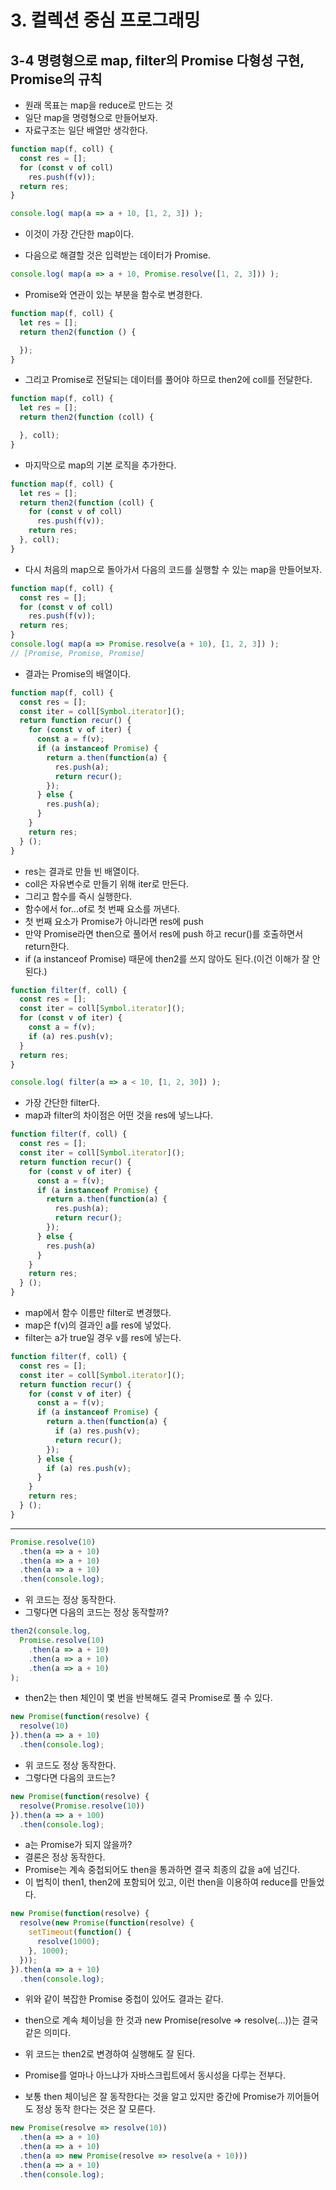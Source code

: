 # 3. 컬렉션 중심 프로그래밍

## 3-4 명령형으로 map, filter의 Promise 다형성 구현, Promise의 규칙

- 원래 목표는 map을 reduce로 만드는 것
- 일단 map을 명령형으로 만들어보자.
- 자료구조는 일단 배열만 생각한다.

```js
function map(f, coll) {
  const res = [];
  for (const v of coll)
    res.push(f(v));
  return res;
}

console.log( map(a => a + 10, [1, 2, 3]) );
```

- 이것이 가장 간단한 map이다.

- 다음으로 해결할 것은 입력받는 데이터가 Promise.

```js
console.log( map(a => a + 10, Promise.resolve([1, 2, 3])) );
```

- Promise와 연관이 있는 부분을 함수로 변경한다.

```js
function map(f, coll) {
  let res = [];
  return then2(function () {

  });
}
```

- 그리고 Promise로 전달되는 데이터를 풀어야 하므로 then2에 coll를 전달한다.

```js
function map(f, coll) {
  let res = [];
  return then2(function (coll) {

  }, coll);
}
```

- 마지막으로 map의 기본 로직을 추가한다.

```js
function map(f, coll) {
  let res = [];
  return then2(function (coll) {
    for (const v of coll)
      res.push(f(v));
    return res;
  }, coll);
}
```

- 다시 처음의 map으로 돌아가서 다음의 코드를 실행할 수 있는 map을 만들어보자.

```js
function map(f, coll) {
  const res = [];
  for (const v of coll)
    res.push(f(v));
  return res;
}
console.log( map(a => Promise.resolve(a + 10), [1, 2, 3]) );
// [Promise, Promise, Promise]
```

- 결과는 Promise의 배열이다.

```js
function map(f, coll) {
  const res = [];
  const iter = coll[Symbol.iterator]();
  return function recur() {
    for (const v of iter) {
      const a = f(v);
      if (a instanceof Promise) {
        return a.then(function(a) {
          res.push(a);
          return recur();
        });
      } else {
        res.push(a);
      }
    }
    return res;
  } ();
}
```

- res는 결과로 만들 빈 배열이다.
- coll은 자유변수로 만들기 위해 iter로 만든다.
- 그리고 함수를 즉시 실행한다.
- 함수에서 for...of로 첫 번째 요소를 꺼낸다.
- 첫 번째 요소가 Promise가 아니라면 res에 push
- 만약 Promise라면 then으로 풀어서 res에 push 하고 recur()를 호출하면서 return한다.
- if (a instanceof Promise) 때문에 then2를 쓰지 않아도 된다.(이건 이해가 잘 안된다.)

```js
function filter(f, coll) {
  const res = [];
  const iter = coll[Symbol.iterator]();
  for (const v of iter) {
    const a = f(v);
    if (a) res.push(v);
  }
  return res;
}

console.log( filter(a => a < 10, [1, 2, 30]) );
```

- 가장 간단한 filter다.
- map과 filter의 차이점은 어떤 것을 res에 넣느냐다.

```js
function filter(f, coll) {
  const res = [];
  const iter = coll[Symbol.iterator]();
  return function recur() {
    for (const v of iter) {
      const a = f(v);
      if (a instanceof Promise) {
        return a.then(function(a) {
          res.push(a);
          return recur();
        });
      } else {
        res.push(a)
      }
    }
    return res;
  } ();
}
```

- map에서 함수 이름만 filter로 변경했다.
- map은 f(v)의 결과인 a를 res에 넣었다.
- filter는 a가 true일 경우 v를 res에 넣는다.

```js
function filter(f, coll) {
  const res = [];
  const iter = coll[Symbol.iterator]();
  return function recur() {
    for (const v of iter) {
      const a = f(v);
      if (a instanceof Promise) {
        return a.then(function(a) {
          if (a) res.push(v);
          return recur();
        });
      } else {
        if (a) res.push(v);
      }
    }
    return res;
  } ();
}
```

----

```js
Promise.resolve(10)
  .then(a => a + 10)
  .then(a => a + 10)
  .then(a => a + 10)
  .then(console.log);
```

- 위 코드는 정상 동작한다.
- 그렇다면 다음의 코드는 정상 동작할까?

```js
then2(console.log,
  Promise.resolve(10)
    .then(a => a + 10)
    .then(a => a + 10)
    .then(a => a + 10)
);
```

- then2는 then 체인이 몇 번을 반복해도 결국 Promise로 풀 수 있다.

```js
new Promise(function(resolve) {
  resolve(10)
}).then(a => a + 10)
  .then(console.log);
```

- 위 코드도 정상 동작한다.
- 그렇다면 다음의 코드는?

```js
new Promise(function(resolve) {
  resolve(Promise.resolve(10))
}).then(a => a + 100)
  .then(console.log);
```

- a는 Promise가 되지 않을까?
- 결론은 정상 동작한다.
- Promise는 계속 중첩되어도 then을 통과하면 결국 최종의 값을 a에 넘긴다.
- 이 법칙이 then1, then2에 포함되어 있고, 이런 then을 이용하여 reduce를 만들었다.

```js
new Promise(function(resolve) {
  resolve(new Promise(function(resolve) {
    setTimeout(function() {
      resolve(1000);
    }, 1000);
  }));
}).then(a => a + 10)
  .then(console.log);
```

- 위와 같이 복잡한 Promise 중첩이 있어도 결과는 같다.
- then으로 계속 체이닝을 한 것과 new Promise(resolve => resolve(...))는 결국 같은 의미다.
- 위 코드는 then2로 변경하여 실행해도 잘 된다.

- Promise를 얼마나 아느냐가 자바스크립트에서 동시성을 다루는 전부다.

- 보통 then 체이닝은 잘 동작한다는 것을 알고 있지만 중간에 Promise가 끼어들어도 정상 동작 한다는 것은 잘 모른다.

```js
new Promise(resolve => resolve(10))
  .then(a => a + 10)
  .then(a => a + 10)
  .then(a => new Promise(resolve => resolve(a + 10)))
  .then(a => a + 10)
  .then(console.log);
```

